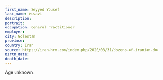 ```yaml
---
first_name: Seyyed Yousef
last_name: Musavi
description: 
portrait: 
occupation: General Practitioner
employer: 
city: Golestan
province: 
country: Iran
source: https://iran-hrm.com/index.php/2020/03/31/dozens-of-iranian-doctors-died-during-irans-coronavirus-crisis/
birth_date: 
death_date: 
---
```


Age unknown.